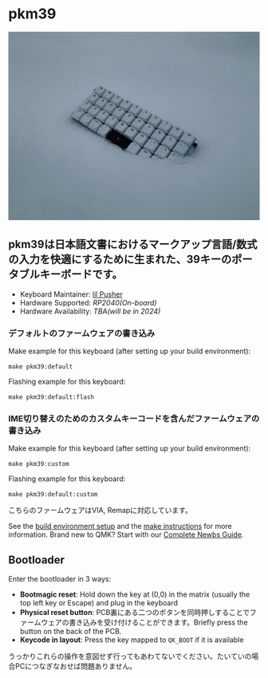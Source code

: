 # pkm39

![*Planck-like Keyboard, Minimized for Personal Knowledge Management*.](pkm39.JPEG)

## pkm39は日本語文書におけるマークアップ言語/数式の入力を快適にするために生まれた、39キーのポータブルキーボードです。

* Keyboard Maintainer: [lil Pusher](https://github.com/Sahu)
* Hardware Supported: *RP2040(On-board)*
* Hardware Availability: *TBA(will be in 2024)*

### デフォルトのファームウェアの書き込み

Make example for this keyboard (after setting up your build environment):

    make pkm39:default

Flashing example for this keyboard:

    make pkm39:default:flash

### IME切り替えのためのカスタムキーコードを含んだファームウェアの書き込み

Make example for this keyboard (after setting up your build environment):

    make pkm39:custom

Flashing example for this keyboard:

    make pkm39:default:custom

こちらのファームウェアはVIA, Remapに対応しています。

See the [build environment setup](https://docs.qmk.fm/#/getting_started_build_tools) and the [make instructions](https://docs.qmk.fm/#/getting_started_make_guide) for more information. Brand new to QMK? Start with our [Complete Newbs Guide](https://docs.qmk.fm/#/newbs).

## Bootloader

Enter the bootloader in 3 ways:

* **Bootmagic reset**: Hold down the key at (0,0) in the matrix (usually the top left key or Escape) and plug in the keyboard
* **Physical reset button**: PCB裏にある二つのボタンを同時押しすることでファームウェアの書き込みを受け付けることができます。Briefly press the button on the back of the PCB.
* **Keycode in layout**: Press the key mapped to `QK_BOOT` if it is available

うっかりこれらの操作を意図せず行ってもあわてないでください。たいていの場合PCにつなぎなおせば問題ありません。

